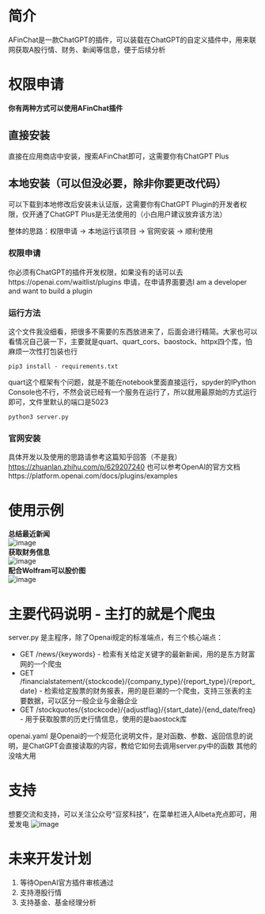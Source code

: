# 简介
AFinChat是一款ChatGPT的插件，可以装载在ChatGPT的自定义插件中，用来联网获取A股行情、财务、新闻等信息，便于后续分析  

# 权限申请
**你有两种方式可以使用AFinChat插件**

## 直接安装
直接在应用商店中安装，搜索AFinChat即可，这需要你有ChatGPT Plus

## 本地安装（可以但没必要，除非你要更改代码）

可以下载到本地修改后安装未认证版，这需要你有ChatGPT Plugin的开发者权限，仅开通了ChatGPT Plus是无法使用的（小白用户建议放弃该方法）

整体的思路：权限申请 -> 本地运行该项目 -> 官网安装 -> 顺利使用

### 权限申请
你必须有ChatGPT的插件开发权限，如果没有的话可以去https://openai.com/waitlist/plugins
申请，在申请界面要选I am a developer and want to build a plugin  

### 运行方法
这个文件我没细看，把很多不需要的东西放进来了，后面会进行精简。大家也可以看情况自己装一下，主要就是quart、quart_cors、baostock、httpx四个库，怕麻烦一次性打包装也行
```
pip3 install - requirements.txt
```
quart这个框架有个问题，就是不能在notebook里面直接运行，spyder的IPython Console也不行，不然会说已经有一个服务在运行了，所以就用最原始的方式运行即可，文件里默认的端口是5023  
```
python3 server.py
```

### 官网安装
具体开发以及使用的思路请参考这篇知乎回答（不是我）https://zhuanlan.zhihu.com/p/629207240
也可以参考OpenAI的官方文档https://platform.openai.com/docs/plugins/examples  

# 使用示例
**总结最近新闻**  
![image](https://github.com/Doujiang2333/AFinChat/assets/125125837/0e8785a0-29e9-4e4b-b167-ebaa333b9bd8)  
**获取财务信息**  
![image](https://github.com/Doujiang2333/AFinChat/assets/125125837/63411791-4eba-43f2-98de-6d1eb298384d)  
**配合Wolfram可以股价图**  
![image](https://github.com/Doujiang2333/AFinChat/assets/125125837/1da25141-3bf8-4e86-a66c-799116d7c7ff)  

# 主要代码说明 - 主打的就是个爬虫
server.py 是主程序，除了Openai规定的标准端点，有三个核心端点：  
* GET /news/{keywords} - 检索有关给定关键字的最新新闻，用的是东方财富网的一个爬虫
* GET /financialstatement/{stockcode}/{company_type}/{report_type}/{report_date} - 检索给定股票的财务报表，用的是巨潮的一个爬虫，支持三张表的主要数据，可以区分一般企业与金融企业
* GET /stockquotes/{stockcode}/{adjustflag}/{start_date}/{end_date/freq} - 用于获取股票的历史行情信息，使用的是baostock库

openai.yaml 是Openai的一个规范化说明文件，是对函数、参数、返回信息的说明，是ChatGPT会直接读取的内容，教给它如何去调用server.py中的函数
其他的没啥大用

# 支持
想要交流和支持，可以关注公众号“豆浆科技”，在菜单栏进入Albeta充点即可，用爱发电
![image](https://github.com/Doujiang2333/AFinChat/assets/125125837/ee8b0e5a-5801-4384-bd6c-cbf668318ae0)

# 未来开发计划
1. 等待OpenAI官方插件审核通过
2. 支持港股行情
3. 支持基金、基金经理分析

